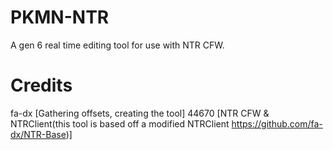 # PKMN-NTR
A gen 6 real time editing tool for use with NTR CFW.

# Credits
fa-dx [Gathering offsets, creating the tool]
44670 [NTR CFW & NTRClient(this tool is based off a modified NTRClient https://github.com/fa-dx/NTR-Base)]
